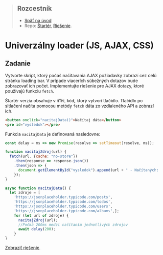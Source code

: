 <div class="hidden">

>  ## Rozcestník
> - [Späť na úvod](../../README.md)
> - Repo: [Štartér](/../../tree/main/js-a-css/univerzal-loader), [Riešenie](/../../tree/solution/js-a-css/univerzal-loader).
</div>

# Univerzálny loader (JS, AJAX, CSS)

## Zadanie 
Vytvorte skript, ktorý počaš načítavania AJAX požiadavky zobrazí cez celú stránku loading bar. V prípade viacerích súbežných dotazov bude zobrazovať ich počet.
Implementujte riešenie pre AJAX dotazy, ktoré používajú funkciu `fetch`. 

Štartér verzia obsahuje v `HTML` kód, ktorý vytvorí tlačidlo. Tlačidlo po sltlačení načíta pomocou metódy `fetch` dáta zo vzdialeného API a zobrazí ich.

```html
<button onclick="nacitajData()">Načítaj dáta</button>
<pre id="vysledok"></pre>
```

Funkcia `nacitajData` je definovaná nasledovne:

```javascript
const delay = ms => new Promise(resolve => setTimeout(resolve, ms));

function nacitajZdroj(url) {
  fetch(url, {cache: "no-store"})
    .then(response => response.json())
    .then(json => {
      document.getElementById("vysledok").append(url + " - Načítaných: " + json.length + " záznamov\n");
    });
}

async function nacitajData() {
  let zdroje = [
    'https://jsonplaceholder.typicode.com/posts', 
    'https://jsonplaceholder.typicode.com/todos',
    'https://jsonplaceholder.typicode.com/users',
    'https://jsonplaceholder.typicode.com/albums',];
    for (let url of zdroje) {
      nacitajZdroj(url);
      //Počká 200ms medzi načítaním jednotlivých zdrojov
      await delay(200);
    }
}
```


<div class="hidden">

[Zobraziť riešenie](riesenie.md).
</div>